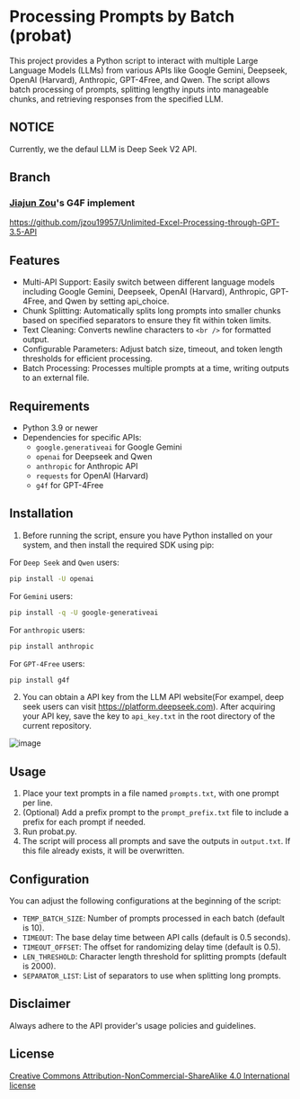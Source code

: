 # Processing Prompts by Batch (probat)

This project provides a Python script to interact with multiple Large Language Models (LLMs) from various APIs like Google Gemini, Deepseek, OpenAI (Harvard), Anthropic, GPT-4Free, and Qwen. The script allows batch processing of prompts, splitting lengthy inputs into manageable chunks, and retrieving responses from the specified LLM.

## NOTICE

Currently, we the defaul LLM is Deep Seek V2 API. 

## Branch

### [Jiajun Zou](https://github.com/jzou19957)'s G4F implement

https://github.com/jzou19957/Unlimited-Excel-Processing-through-GPT-3.5-API

## Features

- Multi-API Support: Easily switch between different language models including Google Gemini, Deepseek, OpenAI (Harvard), Anthropic, GPT-4Free, and Qwen by setting api_choice.
- Chunk Splitting: Automatically splits long prompts into smaller chunks based on specified separators to ensure they fit within token limits.
- Text Cleaning: Converts newline characters to `<br />` for formatted output.
- Configurable Parameters: Adjust batch size, timeout, and token length thresholds for efficient processing.
- Batch Processing: Processes multiple prompts at a time, writing outputs to an external file.

## Requirements

  - Python 3.9 or newer
  - Dependencies for specific APIs:
    - `google.generativeai` for Google Gemini
    - `openai` for Deepseek and Qwen
    - `anthropic` for Anthropic API
    - `requests` for OpenAI (Harvard)
    - `g4f` for GPT-4Free

## Installation

1. Before running the script, ensure you have Python installed on your system, and then install the required SDK using pip:

For `Deep Seek` and `Qwen` users:
```bash
pip install -U openai
```

For `Gemini` users:
```bash
pip install -q -U google-generativeai
```

For `anthropic` users:
```bash
pip install anthropic
```

For `GPT-4Free` users:
```bash
pip install g4f
```

2. You can obtain a API key from the LLM API website(For exampel, deep seek users can visit https://platform.deepseek.com). After acquiring your API key, save the key to `api_key.txt` in the root directory of the current repository.

![image](https://github.com/cbdb-project/processing-prompts-by-batch/assets/8538710/f38a0f0f-732d-4f71-bdbd-b2054831b92d)

## Usage

1. Place your text prompts in a file named `prompts.txt`, with one prompt per line.
2. (Optional) Add a prefix prompt to the `prompt_prefix.txt` file to include a prefix for each prompt if needed.
3. Run probat.py.
4. The script will process all prompts and save the outputs in `output.txt`. If this file already exists, it will be overwritten.

## Configuration

You can adjust the following configurations at the beginning of the script:

  - `TEMP_BATCH_SIZE`: Number of prompts processed in each batch (default is 10).
  - `TIMEOUT`: The base delay time between API calls (default is 0.5 seconds).
  - `TIMEOUT_OFFSET`: The offset for randomizing delay time (default is 0.5).
  - `LEN_THRESHOLD`: Character length threshold for splitting prompts (default is 2000).
  - `SEPARATOR_LIST`: List of separators to use when splitting long prompts.


## Disclaimer

Always adhere to the API provider's usage policies and guidelines.

## License

[Creative Commons Attribution-NonCommercial-ShareAlike 4.0 International license](https://creativecommons.org/licenses/by-nc-sa/4.0/)
